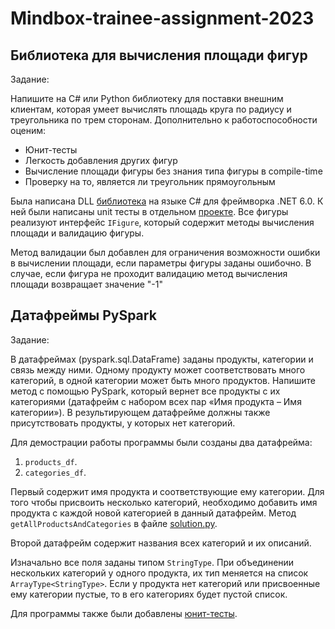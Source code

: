 # Mindbox-trainee-assignment-2023

## Библиотека для вычисления площади фигур

Задание: 

Напишите на C# или Python библиотеку для поставки внешним клиентам, которая умеет вычислять 
площадь круга по радиусу и треугольника по трем сторонам. Дополнительно к работоспособности оценим:
- Юнит-тесты
- Легкость добавления других фигур
- Вычисление площади фигуры без знания типа фигуры в compile-time
- Проверку на то, является ли треугольник прямоугольным

Была написана DLL [библиотека](https://github.com/Tulenien/Mindbox-trainee-assignment-2023/tree/master/Figures) на языке C# для фреймворка .NET 6.0. 
К ней были написаны unit тесты в отдельном [проекте](https://github.com/Tulenien/Mindbox-trainee-assignment-2023/tree/master/FiguresTests). Все фигуры 
реализуют интерфейс `IFigure`, который содержит методы вычисления площади и валидацию фигуры.

Метод валидации был добавлен для ограничения возможности ошибки в вычислении площади, если параметры фигуры заданы ошибочно. В случае, если фигура не 
проходит валидацию метод вычисления площади возвращает значение "-1"

## Датафреймы PySpark

Задание: 

В датафреймах (pyspark.sql.DataFrame) заданы продукты, категории и связь между ними. Одному продукту может соответствовать много категорий, 
в одной категории может быть много продуктов. Напишите метод с помощью PySpark, который вернет все продукты с их категориями (датафрейм с 
набором всех пар «Имя продукта – Имя категории»). В результирующем датафрейме должны также присутствовать продукты, у которых нет категорий.

Для демострации работы программы были созданы два датафрейма:

1. `products_df`.
2. `categories_df`.

Первый содержит имя продукта и соответствующие ему категории. Для того чтобы присвоить несколько категорий, необходимо добавить имя продукта с 
каждой новой категорией в данный датафрейм. Метод `getAllProductsAndCategories` в файле 
[solution.py](https://github.com/Tulenien/Mindbox-trainee-assignment-2023/blob/master/PySparkTask/solution.py). 

Второй датафрейм содержит названия всех категорий и их описаний.

Изначально все поля заданы типом `StringType`. При объединении нескольких категорий у одного продукта, их тип меняется на список `ArrayType<StringType>`. 
Если у продукта нет категорий или присвоенные ему категории пустые, то в его категориях будет пустой список.

Для программы также были добавлены [юнит-тесты](https://github.com/Tulenien/Mindbox-trainee-assignment-2023/blob/master/PySparkTask/tests.py).
